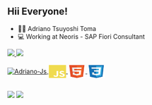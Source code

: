 ## Hii Everyone!

- 🙍‍♂️ Adriano Tsuyoshi Toma
- 💻 Working at Neoris - SAP Fiori Consultant

<div>
  <a href="https://github.com/Tsuyoushi">
  <img height="160em" src="https://github-readme-stats.vercel.app/api?username=Tsuyoushi&show_icons=true&theme=dracula&include_all_commits=true&count_private=true"/>
  <img height="160em" src="https://github-readme-stats.vercel.app/api/top-langs/?username=Tsuyoushi&layout=compact&langs_count=7&theme=dracula"/>
</div>
<div style="display: inline_block"><br>
  <img align="center" alt="Adriano-Js" height="30" width="30" src="https://sap.github.io/ui5-webcomponents/assets/images/logo.png" />
  <img align="center" alt="Adriano-Ts" height="30" width="40" src="https://raw.githubusercontent.com/devicons/devicon/master/icons/javascript/javascript-plain.svg" />
  <img align="center" alt="Adriano-HTML" height="30" width="40" src="https://raw.githubusercontent.com/devicons/devicon/master/icons/html5/html5-original.svg" />
  <img align="center" alt="Adriano-CSS" height="30" width="40" src="https://raw.githubusercontent.com/devicons/devicon/master/icons/css3/css3-original.svg" />
</div>

  ## 
<div>
  <a href="https://www.linkedin.com/in/adriano-tsuyoshi-toma-505365b0" target="_blank"><img src="https://img.shields.io/badge/-LinkedIn-%230077B5?style=for-the-badge&logo=linkedin&logoColor=white" target="_blank"></a>
  <a href = "mailto:contatorafaballerini@gmail.com"><img src="https://img.shields.io/badge/-Gmail-%23333?style=for-the-badge&logo=gmail&logoColor=white" target="_blank"></a>
</div>

